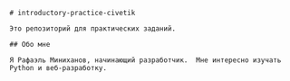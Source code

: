     # introductory-practice-civetik

    Это репозиторий для практических заданий.

    ## Обо мне

    Я Рафаэль Миниханов, начинающий разработчик.  Мне интересно изучать Python и веб-разработку.